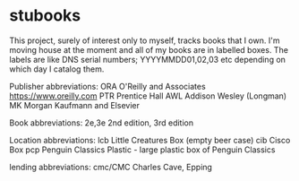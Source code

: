 # stubooks

This project, surely of interest only to myself, tracks books
that I own. I'm moving house at the moment and all of my books
are in labelled boxes. The labels are like DNS serial numbers;
YYYYMMDD01,02,03 etc depending on which day I catalog them.

Publisher abbreviations:
ORA	O'Reilly and Associates https://www.oreilly.com
PTR     Prentice Hall
AWL     Addison Wesley (Longman)
MK      Morgan Kaufmann and Elsevier

Book abbreviations:
2e,3e   2nd edition, 3rd edition

Location abbreviations:
lcb    Little Creatures Box (empty beer case)
cib    Cisco Box
pcp    Penguin Classics Plastic - large plastic box of Penguin Classics

lending abbreviations:
cmc/CMC Charles Cave, Epping
